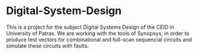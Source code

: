# Digital-System-Design
This is a project for the subject Digital Systems Design of the CEID in University of Patras. We are working with the tools of Synopsys, in order to produce test vectors for combinational and full-scan sequencial circuits and simulate these circuits with faults.
